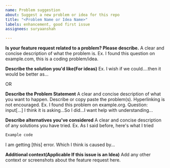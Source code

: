 ```yaml
---
name: Problem suggestion
about: Suggest a new problem or idea for this repo
title: "<Problem Name or Idea Name>"
labels: enhancement, good first issue
assignees: suryaanshah

---
```


**Is your feature request related to a problem? Please describe.**
A clear and concise description of what the problem is. Ex. I found this question on example.com, this is a coding problem/idea.

**Describe the solution you'd like(For ideas)**
Ex. I wish if we could....then it would be better as...

OR

**Describe the Problem Statement**
A clear and concise description of what you want to happen.
Describe or copy paste the problem(s). Hyperlinking is not encouraged.
Ex. I found this problem on example.org. Question: input[...]
I think it is asking...So I did...I want help with understanding...

**Describe alternatives you've considered**
A clear and concise description of any solutions you have tried.
Ex. As I said before, here's what I tried
```python
Example code
```
I am getting [this] error. Which I think is caused by...

**Additional context(Applicable If this issue is an Idea)**
Add any other context or screenshots about the feature request here.
